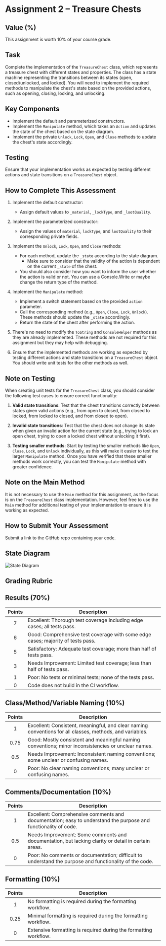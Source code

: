 # Assignment 2 – Treasure Chests

## Value (%)

This assignment is worth 10% of your course grade.

## Task

Complete the implementation of the `TreasureChest` class, which represents a treasure chest with different states and properties. The class has a state machine representing the transitions between its states (open, closed/unlocked, and locked). You will need to implement the required methods to manipulate the chest's state based on the provided actions, such as opening, closing, locking, and unlocking.

## Key Components

- Implement the default and parameterized constructors.
- Implement the `Manipulate` method, which takes an `Action` and updates the state of the chest based on the state diagram.
- Implement the private `Unlock`, `Lock`, `Open`, and `Close` methods to update the chest's state accordingly.

## Testing

Ensure that your implementation works as expected by testing different actions and state transitions on a `TreasureChest` object.

## How to Complete This Assessment

1. Implement the default constructor:
   - Assign default values to `_material`, `_lockType`, and `_lootQuality`.

2. Implement the parameterized constructor:
   - Assign the values of `material`, `lockType`, and `lootQuality` to their corresponding private fields.

3. Implement the `Unlock`, `Lock`, `Open`, and `Close` methods:
   - For each method, update the `_state` according to the state diagram.
     - Make sure to consider that the validity of the action is dependent on the current `_state` of the chest.
   - You should also consider how you want to inform the user whether the action is valid or not. You can use a Console.Write or maybe change the return type of the method.

4. Implement the `Manipulate` method:
   - Implement a switch statement based on the provided `action` parameter.
   - Call the corresponding method (e.g., `Open`, `Close`, `Lock`, `Unlock`). These methods should update the `_state` accordingly.
   - Return the state of the chest after performing the action.

5. There's no need to modify the `ToString` and `ConsoleHelper` methods as they are already implemented. These methods are not required for this assignment but they may help with debugging.

6. Ensure that the implemented methods are working as expected by testing different actions and state transitions on a `TreasureChest` object. You should write unit tests for the other methods as well.

## Note on Testing

When creating unit tests for the `TreasureChest` class, you should consider the following test cases to ensure correct functionality:

1. **Valid state transitions**: Test that the chest transitions correctly between states given valid actions (e.g., from open to closed, from closed to locked, from locked to closed, and from closed to open).

2. **Invalid state transitions**: Test that the chest does not change its state when given an invalid action for the current state (e.g., trying to lock an open chest, trying to open a locked chest without unlocking it first).

3. **Testing smaller methods**: Start by testing the smaller methods like `Open`, `Close`, `Lock`, and `Unlock` individually, as this will make it easier to test the larger `Manipulate` method. Once you have verified that these smaller methods work correctly, you can test the `Manipulate` method with greater confidence.

## Note on the Main Method

It is not necessary to use the `Main` method for this assignment, as the focus is on the `TreasureChest` class implementation. However, feel free to use the `Main` method for additional testing of your implementation to ensure it is working as expected.

## How to Submit Your Assessment

Submit a link to the GitHub repo containing your code.

## State Diagram

![State Diagram](state-diagram.png)

## Grading Rubric

## Results (70%)

| Points | Description                                                                     |
| :----: | ------------------------------------------------------------------------------- |
|   7    | Excellent: Thorough test coverage including edge cases; all tests pass.         |
|   6    | Good: Comprehensive test coverage with some edge cases; majority of tests pass. |
|   5    | Satisfactory: Adequate test coverage; more than half of tests pass.             |
|   3    | Needs Improvement: Limited test coverage; less than half of tests pass.         |
|   1    | Poor: No tests or minimal tests; none of the tests pass.                        |
|   0    | Code does not build in the CI workflow.                                         |

## Class/Method/Variable Naming (10%)

| Points | Description                                                                                              |
| :----: | -------------------------------------------------------------------------------------------------------- |
|   1    | Excellent: Consistent, meaningful, and clear naming conventions for all classes, methods, and variables. |
|  0.75  | Good: Mostly consistent and meaningful naming conventions; minor inconsistencies or unclear names.       |
|  0.5   | Needs Improvement: Inconsistent naming conventions; some unclear or confusing names.                     |
|   0    | Poor: No clear naming conventions; many unclear or confusing names.                                      |

## Comments/Documentation (10%)

| Points | Description                                                                                                    |
| :----: | -------------------------------------------------------------------------------------------------------------- |
|   1    | Excellent: Comprehensive comments and documentation; easy to understand the purpose and functionality of code. |
|  0.5   | Needs Improvement: Some comments and documentation, but lacking clarity or detail in certain areas.            |
|   0    | Poor: No comments or documentation; difficult to understand the purpose and functionality of the code.         |

## Formatting (10%)

| Points | Description                                                      |
| :----: | ---------------------------------------------------------------- |
|   1    | No formatting is required during the formatting workflow.        |
|  0.25  | Minimal formatting is required during the formatting workflow.   |
|   0    | Extensive formatting is required during the formatting workflow. |

